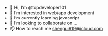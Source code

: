 - 👋 Hi, I’m @topdeveloper101
- 👀 I’m interested in web/app development
- 🌱 I’m currently learning javascript
- 💞️ I’m looking to collaborate on ...
- 📫 How to reach me shengui919@icloud.com

<!---
topdeveloper101/topdeveloper101 is a ✨ special ✨ repository because its `README.md` (this file) appears on your GitHub profile.
You can click the Preview link to take a look at your changes.
--->
